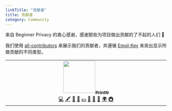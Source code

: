 ```yaml
---
linkTitle: "贡献者"
title: 贡献者
category: Community
---
```

来自 Beginner Privacy 的衷心感谢，感谢那些为项目做出贡献的了不起的人们 💙 

我们使用 [all-contributors](https://allcontributors.org/) 来展示我们的贡献者，并遵循 [Emoji Key](https://allcontributors.org/docs/en/emoji-key) 来突出显示所做贡献的不同类型。

<div class="all-contributors-table">
<!-- ALL-CONTRIBUTORS-LIST:START - Do not remove or modify this section -->
<!-- prettier-ignore-start -->
<!-- markdownlint-disable -->
<table>
  <tbody>
    <tr>
      <td align="center" valign="top" width="20%"><a rel="nofollow noopener noreferrer" href="http://printn.github.io"><img src="https://avatars.githubusercontent.com/u/127101769?v=4" width="100px;" loading=lazy /><sub><b>PrintN</b></sub></a><br /><a href="https://github.com/beginnerprivacy/beginnerprivacy.github.io/commits?author=PrintN" title="Code">💻</a> <a href="#content-PrintN" title="Content">🖋</a> <a href="https://github.com/beginnerprivacy/beginnerprivacy.github.io/commits?author=PrintN" title="Documentation">📖</a> <a href="#design-PrintN" title="Design">🎨</a> <a href="#financial-PrintN" title="Financial">💵</a> <a href="#ideas-PrintN" title="Ideas, Planning, & Feedback">🤔</a> <a href="#maintenance-PrintN" title="Maintenance">🚧</a> <a href="#promotion-PrintN" title="Promotion">📣</a> <a href="#translation-PrintN" title="Translation">🌍</a> <a href="#infra-PrintN" title="Infrastructure (Hosting, Build-Tools, etc)">🚇</a></td>
    </tr>
  </tbody>
</table>

<!-- markdownlint-restore -->
<!-- prettier-ignore-end -->

<!-- ALL-CONTRIBUTORS-LIST:END -->
</div>